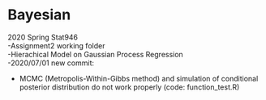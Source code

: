 # Bayesian
2020 Spring Stat946 \
-Assignment2 working folder \
-Hierachical Model on Gaussian Process Regression \
-2020/07/01 new commit: 
- MCMC (Metropolis-Within-Gibbs method) and simulation of conditional posterior distribution do not work properly (code: function_test.R)
